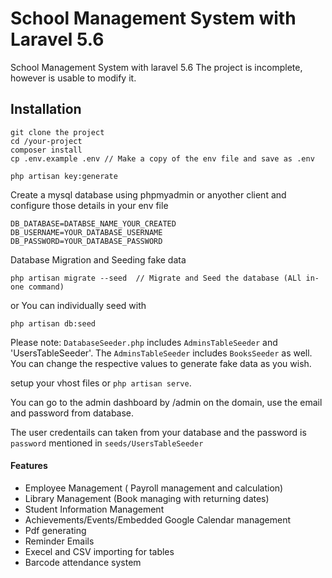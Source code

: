# School Management System with Laravel 5.6
School Management System with laravel 5.6
The project is incomplete, however is usable to modify it.

## Installation
```
git clone the project
cd /your-project
composer install
cp .env.example .env // Make a copy of the env file and save as .env
```

```
php artisan key:generate
```
Create a mysql database using phpmyadmin or anyother client and configure those details in your env file
```
DB_DATABASE=DATABSE_NAME_YOUR_CREATED
DB_USERNAME=YOUR_DATABASE_USERNAME
DB_PASSWORD=YOUR_DATABASE_PASSWORD
```

Database Migration and Seeding fake data
```
php artisan migrate --seed  // Migrate and Seed the database (ALl in-one command)
```
or You can individually seed with
```
php artisan db:seed  
```

Please note:
`DatabaseSeeder.php` includes `AdminsTableSeeder` and 'UsersTableSeeder'. The `AdminsTableSeeder` includes `BooksSeeder` as well. You can change the respective values to generate fake data as you wish.

setup your vhost files or `php artisan serve`.

You can go to the admin dashboard by /admin on the domain, use the email and password from database.

The user credentails can taken from your database and the password is `password` mentioned in `seeds/UsersTableSeeder`

#### Features 

- Employee Management ( Payroll management and calculation)
- Library Management (Book managing with returning dates)
- Student Information Management
- Achievements/Events/Embedded Google Calendar management
- Pdf generating
- Reminder Emails
- Execel and CSV importing for tables
- Barcode attendance system
